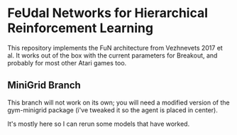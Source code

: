 # FeUdal Networks for Hierarchical Reinforcement Learning
This repository implements the FuN architecture from Vezhnevets 2017 et al.
It works out of the box with the current parameters for Breakout, and probably
for most other Atari games too.

## MiniGrid Branch
This branch will not work on its own; you will need a modified version of
the gym-minigrid package (i've tweaked it so the agent is placed in center).

It's mostly here so I can rerun some models that have worked.
